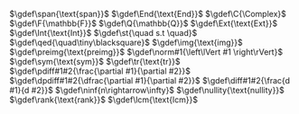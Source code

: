  <!-- def katax macro -->
$\gdef\span{\text{span}}$
$\gdef\End{\text{End}}$
$\gdef\C{\Complex}$
$\gdef\F{\mathbb{F}}$
$\gdef\Q{\mathbb{Q}}$
$\gdef\Ext{\text{Ext}}$
$\gdef\Int{\text{Int}}$
$\gdef\st{\quad s.t \quad}$
$\gdef\qed{\quad\tiny\blacksquare}$
$\gdef\img{\text{img}}$
$\gdef\preimg{\text{preimg}}$
$\gdef\norm#1{\left\lVert #1 \right\rVert}$
$\gdef\sym{\text{sym}}$
$\gdef\tr{\text{tr}}$
$\gdef\pdiff#1#2{\frac{\partial #1}{\partial #2}}$
$\gdef\dpdiff#1#2{\dfrac{\partial #1}{\partial #2}}$
$\gdef\diff#1#2{\frac{d #1}{d #2}}$
$\gdef\ninf{n\rightarrow\infty}$
$\gdef\nullity{\text{nullity}}$
$\gdef\rank{\text{rank}}$
$\gdef\lcm{\text{lcm}}$